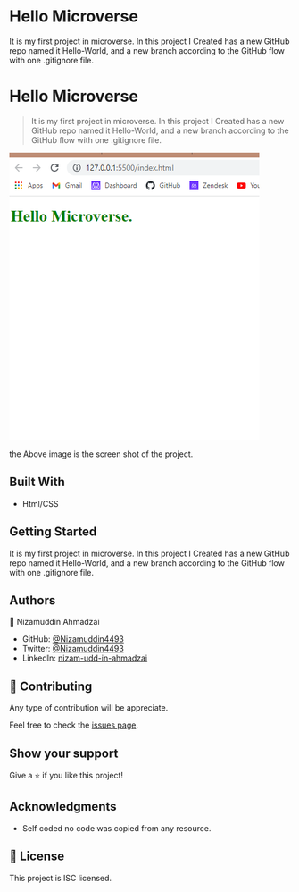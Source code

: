 # Hello Microverse

It is my first project in microverse. In this project I Created has a new GitHub repo named it Hello-World, and a new branch according to the GitHub flow with one .gitignore file.

# Hello Microverse

> It is my first project in microverse. In this project I Created has a new GitHub repo named it Hello-World, and a new branch according to the GitHub flow with one .gitignore file.

![screenshot](images/hello-Microverse.png)

the Above image is the screen shot of the project.

## Built With

- Html/CSS

## Getting Started

It is my first project in microverse. In this project I Created has a new GitHub repo named it Hello-World, and a new branch according to the GitHub flow with one .gitignore file.

## Authors

👤 Nizamuddin Ahmadzai

- GitHub: [@Nizamuddin4493](https://github.com/Nizamuddin4493)
- Twitter: [@Nizamuddin4493](https://twitter.com/Nizamuddin4493)
- LinkedIn: [nizam-udd-in-ahmadzai](https://www.linkedin.com/in/nizam-ud-din-ahmadzai-793269147/)

## 🤝 Contributing

Any type of contribution will be appreciate.

Feel free to check the [issues page](../../issues/).

## Show your support

Give a ⭐️ if you like this project!

## Acknowledgments

- Self coded no code was copied from any resource.

## 📝 License

This project is ISC licensed.
